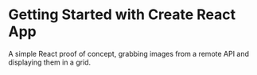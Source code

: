 # Getting Started with Create React App

A simple React proof of concept, grabbing images from a remote API and displaying them in a grid.
